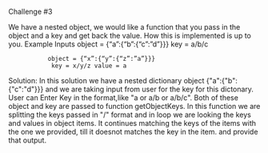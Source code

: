 Challenge #3

We have a nested object, we would like a function that you pass in the object and a key and get back the value. How this is implemented is up to you.
Example Inputs object = {“a”:{“b”:{“c”:”d”}}}
				key = a/b/c 
				
			   object = {“x”:{“y”:{“z”:”a”}}}
    			key = x/y/z value = a
				
				
Solution:
In this solution we have a nested dictionary object {"a":{"b":{"c":"d"}}} and we are taking input from user for the key for this dictonary. 
User can Enter Key in the format,like "a or a/b or a/b/c".  Both of these object and key are passed to function getObjectKeys.
In this function we are splitting the keys passed in "/" format and in loop we are looking the keys and values in object items. It continues matching the keys of the items
with the one we provided, till it doesnot matches the key in the item. and provide that output.
